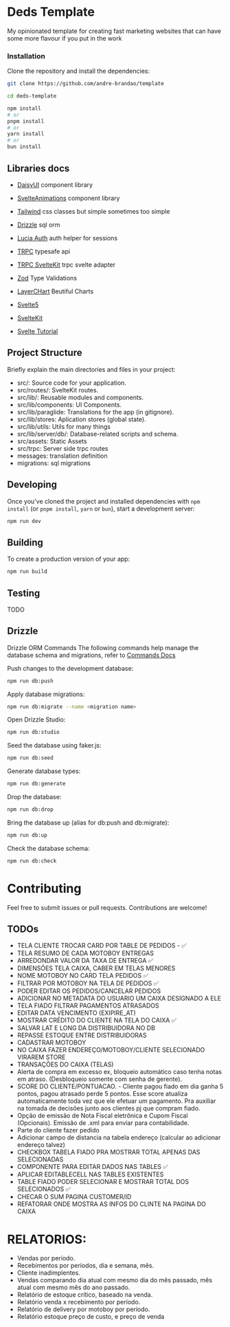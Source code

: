 # Deds Template

My opinionated template for creating fast marketing websites that can have some
more flavour if you put in the work

### Installation

Clone the repository and install the dependencies:

```bash
git clone https://github.com/andre-brandao/template

cd deds-template

npm install
# or
pnpm install
# or
yarn install
# or
bun install
```

## Libraries docs

- [DaisyUI](https://daisyui.com/components/) component library
- [SvelteAnimations](https://animation-svelte.vercel.app/) component library
- [Tailwind](https://tailwindcomponents.com/cheatsheet/) css classes but simple
  sometimes too simple
- [Drizzle](https://orm.drizzle.team/) sql orm
- [Lucia Auth](https://lucia-auth.com/) auth helper for sessions
- [TRPC](https://trpc.io/docs) typesafe api
- [TRPC SvelteKit](https://icflorescu.github.io/trpc-sveltekit/) trpc svelte
  adapter
- [Zod](https://zod.dev/) Type Validations
- [LayerCHart](https://www.layerchart.com/) Beutiful Charts

- [Svelte5](https://svelte-5-preview.vercel.app/docs/introduction)
- [SvelteKit](https://kit.svelte.dev/docs/introduction)
- [Svelte Tutorial](https://learn.svelte.dev/tutorial/introducing-sveltekit)

## Project Structure

Briefly explain the main directories and files in your project:

- src/: Source code for your application.
- src/routes/: SvelteKit routes.
- src/lib/: Reusable modules and components.
- src/lib/components: UI Components.
- src/lib/paraglide: Translations for the app (in gitignore).
- src/lib/stores: Aplication stores (global state).
- src/lib/utils: Utils for many things
- src/lib/server/db/: Database-related scripts and schema.
- src/assets: Static Assets
- src/trpc: Server side trpc routes
- messages: translation definition
- migrations: sql migrations

## Developing

Once you've cloned the project and installed dependencies with `npm install` (or
`pnpm install`, `yarn` or `bun`), start a development server:

```bash
npm run dev
```

## Building

To create a production version of your app:

```bash
npm run build
```

## Testing

TODO

## Drizzle

Drizzle ORM Commands The following commands help manage the database schema and
migrations, refer to [Commands Docs](https://orm.drizzle.team/kit-docs/commands)

Push changes to the development database:

```bash
npm run db:push
```

Apply database migrations:

```bash
npm run db:migrate --name <migration name>
```

Open Drizzle Studio:

```bash
npm run db:studio
```

Seed the database using faker.js:

```bash
npm run db:seed
```

Generate database types:

```bash
npm run db:generate
```

Drop the database:

```bash
npm run db:drop
```

Bring the database up (alias for db:push and db:migrate):

```bash
npm run db:up
```

Check the database schema:

```bash
npm run db:check
```

# Contributing

Feel free to submit issues or pull requests. Contributions are welcome!


## TODOs

- TELA CLIENTE TROCAR CARD POR TABLE DE PEDIDOS - ✅
- TELA RESUMO DE CADA MOTOBOY ENTREGAS
- ARREDONDAR VALOR DA TAXA DE ENTREGA ✅
- DIMENSÕES TELA CAIXA, CABER EM TELAS MENORES
- NOME MOTOBOY NO CARD TELA PEDIDOS ✅
- FILTRAR POR MOTOBOY NA TELA DE PEDIDOS ✅
- PODER EDITAR OS PEDIDOS/CANCELAR PEDIDOS
- ADICIONAR NO METADATA DO USUARIO UM CAIXA DESIGNADO A ELE
- TELA FIADO FILTRAR PAGAMENTOS ATRASADOS 
- EDITAR DATA VENCIMENTO (EXIPIRE_AT)
- MOSTRAR CRÉDITO DO CLIENTE NA TELA DO CAIXA ✅
- SALVAR LAT E LONG DA DISTRIBUIDORA NO DB
- REPASSE ESTOQUE ENTRE DISTRIBUIDORAS
- CADASTRAR MOTOBOY
- NO CAIXA FAZER ENDEREÇO/MOTOBOY/CLIENTE SELECIONADO VIRAREM STORE
- TRANSAÇÕES DO CAIXA (TELAS)
- Alerta de compra em excesso ex, bloqueio automático caso tenha notas em atraso. (Desbloqueio somente com senha de gerente). 
- SCORE DO CLIENTE/PONTUACAO. - Cliente pagou fiado em dia ganha 5 pontos, pagou atrasado perde 5 pontos. Esse score atualiza automaticamente toda vez que ele efetuar um pagamento. Pra auxiliar na tomada de decisões junto aos clientes pj que compram fiado.
- Opção de emissão de Nota Fiscal eletrônica e Cupom Fiscal (Opcionais). Emissão de .xml para enviar para contabilidade.
- Parte do cliente fazer pedido
- Adicionar campo de distancia na tabela endereço (calcular ao adicionar endereço talvez)
- CHECKBOX TABELA FIADO PRA MOSTRAR TOTAL APENAS DAS SELECIONADAS
- COMPONENTE PARA EDITAR DADOS NAS TABLES ✅
- APLICAR EDITABLECELL NAS TABLES EXISTENTES
- TABLE FIADO PODER SELECIONAR E MOSTRAR TOTAL DOS SELECIONADOS ✅
- CHECAR O SUM PAGINA CUSTOMER/ID
- REFATORAR ONDE MOSTRA AS INFOS DO CLINTE NA PAGINA DO CAIXA


# RELATORIOS:
- Vendas por período.
- Recebimentos por períodos, dia e semana, mês.
- Cliente inadimplentes.
- Vendas comparando dia atual com mesmo dia do mês passado, mês atual com mesmo mês do ano passado.
- Relatório de estoque crítico, baseado na venda.
- Relatório venda x recebimento por período.
- Relatório de delivery por motoboy por período.
- Relatório estoque preço de custo, e preço de venda

